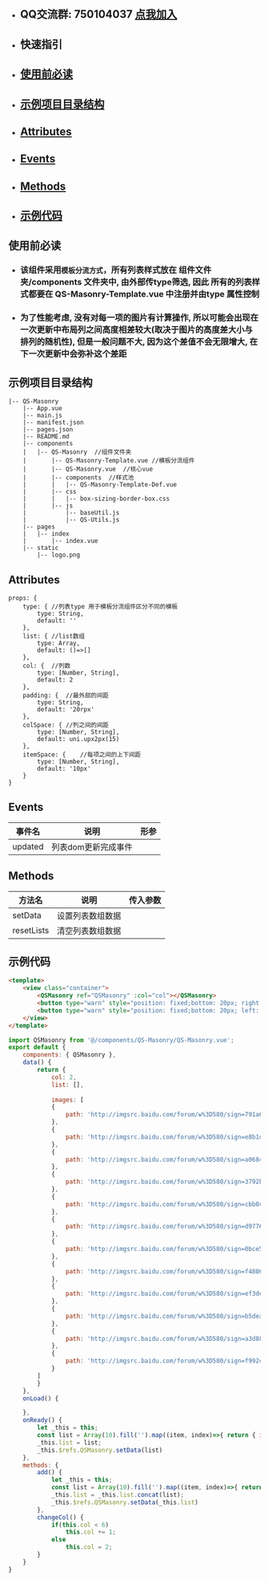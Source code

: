 * ## QQ交流群: 750104037 [点我加入](https://jq.qq.com/?_wv=1027&k=5OyZoXa)

* ## 快速指引
* ## [使用前必读](#tip)
* ## [示例项目目录结构](#mddir)
* ## [Attributes](#Attributes)
* ## [Events](#Events)
* ## [Methods](#Methods)
* ## [示例代码](#demo)

## <span id="tip">使用前必读</span>
* ### 该组件采用`模板分流方式`，所有列表样式放在 组件文件夹/components 文件夹中, 由外部传type筛选, 因此 所有的列表样式都要在 QS-Masonry-Template.vue 中注册并由type 属性控制
* ### 为了性能考虑, 没有对每一项的图片有计算操作, 所以可能会出现在一次更新中布局列之间高度相差较大(取决于图片的高度差大小与排列的随机性), 但是一般问题不大, 因为这个差值不会无限增大, 在下一次更新中会弥补这个差距

## <span id="mddir">示例项目目录结构<span>

```
|-- QS-Masonry
    |-- App.vue
    |-- main.js
    |-- manifest.json
    |-- pages.json
    |-- README.md
    |-- components
    |   |-- QS-Masonry	//组件文件夹
    |       |-- QS-Masonry-Template.vue	//模板分流组件
    |       |-- QS-Masonry.vue	//核心vue
    |       |-- components	//样式池
    |       |   |-- QS-Masonry-Template-Def.vue
    |       |-- css
    |       |   |-- box-sizing-border-box.css
    |       |-- js
    |           |-- baseUtil.js
    |           |-- QS-Utils.js
    |-- pages
    |   |-- index
    |       |-- index.vue
    |-- static
        |-- logo.png

```

## <span id="Attributes">Attributes</span>

```
props: {
	type: {	//列表type 用于模板分流组件区分不同的模板
		type: String,
		default: ''
	},
	list: {	//list数组
		type: Array,
		default: ()=>[]
	},
	col: {	//列数
		type: [Number, String],
		default: 2
	},
	padding: {	//最外部的间距
		type: String,
		default: '20rpx'
	},
	colSpace: {	//列之间的间距
		type: [Number, String],
		default: uni.upx2px(15)
	},
	itemSpace: {	//每项之间的上下间距
		type: [Number, String],
		default: '10px'
	}
}

```

## <span id= "Events">Events</span>
| 事件名| 说明|  形参|
| --------- | -------- | -----: |
| updated| 列表dom更新完成事件| |

## <span id="Methods">Methods</span>
| 方法名| 说明|  传入参数|
| --------- | -------- | -----: |
| setData| 设置列表数组数据| |
| resetLists| 清空列表数组数据| |


## <span id="demo">示例代码</span>
```html
<template>
	<view class="container">
		<QSMasonry ref="QSMasonry" :col="col"></QSMasonry>
		<button type="warn" style="position: fixed;bottom: 20px; right: 20px;" @tap="add">添加</button>
		<button type="warn" style="position: fixed;bottom: 20px; left: 20px;" @tap="changeCol">增加列数</button>
	</view>
</template>
```

```javascript
import QSMasonry from '@/components/QS-Masonry/QS-Masonry.vue';
export default {
	components: { QSMasonry },
	data() {
		return {
			col: 2,
			list: [],
			
			images: [
			{
				path: 'http://imgsrc.baidu.com/forum/w%3D580/sign=791a660d9c2397ddd679980c6983b216/591f9758d109b3de80a0bb82c1bf6c81810a4c89.jpg',
			},
			{
				path: 'http://imgsrc.baidu.com/forum/w%3D580/sign=e8b1d9c798cad1c8d0bbfc2f4f3c67c4/ab5e4efbfbedab64dbb08428fa36afc37b311eed.jpg',
			},
			{
				path: 'http://imgsrc.baidu.com/forum/w%3D580/sign=a06847cac5fcc3ceb4c0c93ba244d6b7/85d3bc014a90f60394f557af3412b31bb151ed67.jpg',
			},
			{
				path: 'http://imgsrc.baidu.com/forum/w%3D580/sign=3792b3922da446237ecaa56aa8237246/c4be73094b36acaf746d5f1471d98d1000e99c1e.jpg',
			},
			{
				path: 'http://imgsrc.baidu.com/forum/w%3D580/sign=cbb0c62b3787e9504217f3642039531b/357828f5e0fe9925c181a0b839a85edf8cb1711e.jpg',
			},
			{
				path: 'http://imgsrc.baidu.com/forum/w%3D580/sign=d97763e5f5dcd100cd9cf829428a47be/bc48eec4b74543a96096332413178a82b801141e.jpg',
			},
			{
				path: 'http://imgsrc.baidu.com/forum/w%3D580/sign=0bce5a5ec4177f3e1034fc0540ce3bb9/a435064f78f0f73675c584e90755b319eac413f4.jpg',
			},
			{
				path: 'http://imgsrc.baidu.com/forum/w%3D580/sign=f480662e3cadcbef01347e0e9cae2e0e/8f5b1cd8bc3eb13517d8e851ab1ea8d3fc1f4489.jpg',
			},
			{
				path: 'http://imgsrc.baidu.com/forum/w%3D580/sign=ef3defefe8dde711e7d243fe97eecef4/906cfddcd100baa1f74e18514a10b912c9fc2e4e.jpg',
			},
			{
				path: 'http://imgsrc.baidu.com/forum/w%3D580/sign=b5dea914cefdfc03e578e3b0e43e87a9/45c1f303738da9774430d9c1bd51f8198718e38a.jpg',
			},
			{
				path: 'http://imgsrc.baidu.com/forum/w%3D580/sign=a3d88c1776899e51788e3a1c72a6d990/a65049086e061d959c5968d276f40ad163d9ca8a.jpg',
			},
			{
				path: 'http://imgsrc.baidu.com/forum/w%3D580/sign=f992cfd546fbfbeddc59367748f1f78e/6c7667d0f703918f03d163205c3d269758eec4ad.jpg',
			}
		]
		}
	},
	onLoad() {

	},
	onReady() {
		let _this = this;
		const list = Array(10).fill('').map((item, index)=>{ return { index: _this.list.length + index, img: _this.images[Math.floor(Math.random() * _this.images.length)].path } });
		_this.list = list;
		_this.$refs.QSMasonry.setData(list)
	},
	methods: {
		add() {
			let _this = this;
			const list = Array(10).fill('').map((item, index)=>{ return { index: _this.list.length + index, img: _this.images[Math.floor(Math.random() * _this.images.length)].path } });
			_this.list = _this.list.concat(list);
			_this.$refs.QSMasonry.setData(_this.list)
		},
		changeCol() {
			if(this.col < 6)
				this.col += 1;
			else
				this.col = 2;
		}
	}
}
```